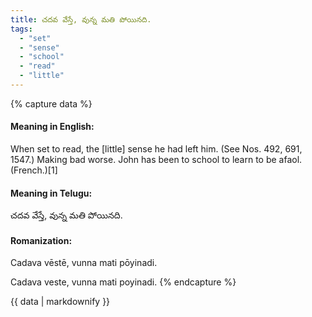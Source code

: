 ```yaml
---
title: చదవ వేస్తే, వున్న మతి పోయినది.
tags:
  - "set"
  - "sense"
  - "school"
  - "read"
  - "little"
---
```


{% capture data %}
#### Meaning in English:
When set to read, the [little] sense he had left him.
(See Nos. 492, 691, 1547.)
Making bad worse.
John has been to school to learn to be afaol. (French.)[1]

#### Meaning in Telugu:
చదవ వేస్తే, వున్న మతి పోయినది.

#### Romanization:
Cadava vēstē, vunna mati pōyinadi.

Cadava veste, vunna mati poyinadi.
{% endcapture %}

{{ data | markdownify }}

